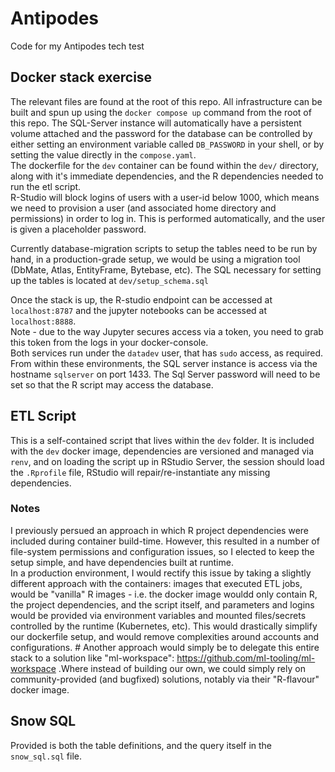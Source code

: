 # Antipodes
Code for my Antipodes tech test

## Docker stack exercise
The relevant files are found at the root of this repo. All infrastructure can be built and spun up using the `docker compose up` command from the root of this repo. The SQL-Server instance will automatically have a persistent volume attached and the password for the database can be controlled by either setting an environment variable called `DB_PASSWORD` in your shell, or by setting the value directly in the `compose.yaml`.  
The dockerfile for the `dev` container can be found within the `dev/` directory, along with it's immediate dependencies, and the R dependencies needed to run the etl script.  
R-Studio will block logins of users with a user-id below 1000, which means we need to provision a user (and associated home directory and permissions) in order to log in. This is performed automatically, and the user is given a placeholder password.

Currently database-migration scripts to setup the tables need to be run by hand, in a production-grade setup, we would be using a migration tool (DbMate, Atlas, EntityFrame, Bytebase, etc). The SQL necessary for setting up the tables is located at `dev/setup_schema.sql`

Once the stack is up, the R-studio endpoint can be accessed at `localhost:8787` and the jupyter notebooks can be accessed at `localhost:8888`.  
Note - due to the way Jupyter secures access via a token, you need to grab this token from the logs in your docker-console.  
Both services run under the `datadev` user, that has `sudo` access, as required. From within these environments, the SQL server instance is access via the hostname `sqlserver` on port 1433. The Sql Server password will need to be set so that the R script may access the database.


## ETL Script
This is a self-contained script that lives within the `dev` folder. It is included with the `dev` docker image, dependencies are versioned and managed via `renv`, and on loading the script up in RStudio Server, the session should load the `.Rprofile` file, RStudio will repair/re-instantiate any missing dependencies.


### Notes
I previously persued an approach in which R project dependencies were included during container build-time. However, this resulted in a number of file-system permissions and configuration issues, so I elected to keep the setup simple, and have dependencies built at runtime.  
In a production environment, I would rectify this issue by taking a slightly different approach with the containers: images that executed ETL jobs, would be "vanilla" R images - i.e. the docker image wouldd only contain R, the project dependencies, and the script itself, and parameters and logins would be provided via environment variables and mounted files/secrets controlled by the runtime (Kubernetes, etc). This would drastically simplify our dockerfile setup, and would remove complexities around accounts and configurations. # Another approach would simply be to delegate this entire stack to a solution like "ml-workspace": https://github.com/ml-tooling/ml-workspace .Where instead of building our own, we could simply rely on community-provided (and bugfixed) solutions, notably via their "R-flavour" docker image.

## Snow SQL
Provided is both the table definitions, and the query itself in the `snow_sql.sql` file.